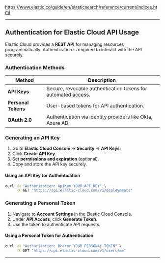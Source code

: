 
https://www.elastic.co/guide/en/elasticsearch/reference/current/indices.html

---

## **Authentication for Elastic Cloud API Usage**
Elastic Cloud provides a **REST API** for managing resources programmatically. Authentication is required to interact with the API securely.

### **Authentication Methods**
| Method | Description |
|--------|-------------|
| **API Keys** | Secure, revocable authentication tokens for automated access. |
| **Personal Tokens** | User-based tokens for API authentication. |
| **OAuth 2.0** | Authentication via identity providers like Okta, Azure AD. |

### **Generating an API Key**
1. Go to **Elastic Cloud Console** → **Security** → **API Keys**.
2. Click **Create API Key**.
3. Set **permissions and expiration** (optional).
4. Copy and store the API key securely.

#### **Using an API Key for Authentication**
```sh
curl -H "Authorization: ApiKey YOUR_API_KEY" \
     -X GET "https://api.elastic-cloud.com/v1/deployments"
```

### **Generating a Personal Token**
1. Navigate to **Account Settings** in the Elastic Cloud Console.
2. Under **API Access**, click **Generate Token**.
3. Use the token to authenticate API requests.

#### **Using a Personal Token for Authentication**
```sh
curl -H "Authorization: Bearer YOUR_PERSONAL_TOKEN" \
     -X GET "https://api.elastic-cloud.com/v1/users/me"
```

---
